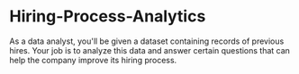 # Hiring-Process-Analytics
As a data analyst, you'll be given a dataset containing records of previous hires. Your job is to analyze this data and answer certain questions that can help the company improve its hiring process.
